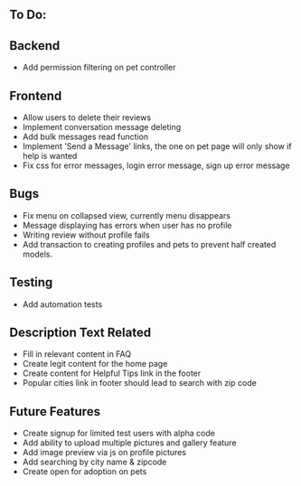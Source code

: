 ## To Do:

## Backend
- Add permission filtering on pet controller

## Frontend
- Allow users to delete their reviews
- Implement conversation message deleting
- Add bulk messages read function
- Implement 'Send a Message' links, the one on pet page will only show if help is wanted
- Fix css for error messages, login error message, sign up error message

## Bugs
- Fix menu on collapsed view, currently menu disappears
- Message displaying has errors when user has no profile
- Writing review without profile fails 
- Add transaction to creating profiles and pets to prevent half created models.

## Testing
- Add automation tests


## Description Text Related
- Fill in relevant content in FAQ
- Create legit content for the home page
- Create content for Helpful Tips link in the footer
- Popular cities link in footer should lead to search with zip code



## Future Features
- Create signup for limited test users with alpha code
- Add ability to upload multiple pictures and gallery feature
- Add image preview via js on profile pictures
- Add searching by city name & zipcode
- Create open for adoption on pets

